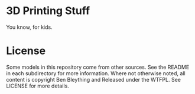 3D Printing Stuff
================================================================================

You know, for kids.

License
================================================================================

Some models in this repository come from other sources. See the README in each
subdirectory for more information. Where not otherwise noted, all content is
copyright Ben Bleything and Released under the WTFPL. See LICENSE for more
details.
